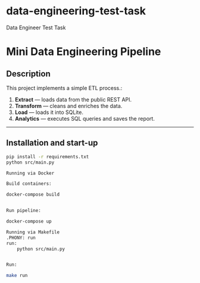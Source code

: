 # data-engineering-test-task
Data Engineer Test Task
# Mini Data Engineering Pipeline

## Description
This project implements a simple ETL process.:
1. **Extract** — loads data from the public REST API.
2. **Transform** — cleans and enriches the data.
3. **Load** — loads it into SQLite.
4. **Analytics** — executes SQL queries and saves the report.

---

## Installation and start-up
```bash
pip install -r requirements.txt
python src/main.py

Running via Docker

Build containers:

docker-compose build


Run pipeline:

docker-compose up

Running via Makefile
.PHONY: run
run:
    python src/main.py


Run:

make run

